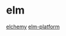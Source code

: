 # elm

[elchemy](https://github.com/wende/elchemy)
[elm-platform](https://github.com/elm-lang/elm-platform)
